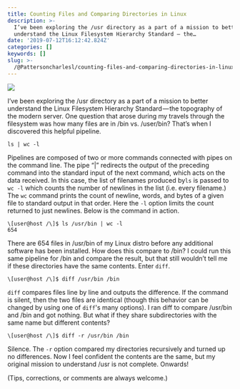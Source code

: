 ```yaml
---
title: Counting Files and Comparing Directories in Linux
description: >-
  I’ve been exploring the /usr directory as a part of a mission to better
  understand the Linux Filesystem Hierarchy Standard — the…
date: '2019-07-12T16:12:42.824Z'
categories: []
keywords: []
slug: >-
  /@Pattersoncharlesl/counting-files-and-comparing-directories-in-linux-bfd3af0a2e8c
---
```


![](img/1__GINcfpYew8M2__XS9Jubdhg.gif)

I’ve been exploring the /usr directory as a part of a mission to better understand the Linux Filesystem Hierarchy Standard — the topography of the modern server. One question that arose during my travels through the filesystem was how many files are in /bin vs. /user/bin? That’s when I discovered this helpful pipeline.
```
ls | wc -l
```
Pipelines are composed of two or more commands connected with pipes on the command line. The pipe “|” redirects the output of the preceding command into the standard input of the next command, which acts on the data received. In this case, the list of filenames produced by`ls` is passed to `wc -l` which counts the number of newlines in the list (i.e. every filename.) The `wc` command prints the count of newline, words, and bytes of a given file to standard output in that order. Here the `-l` option limits the count returned to just newlines. Below is the command in action.
```
\[user@host /\]$ ls /usr/bin | wc -l  
654
```
There are 654 files in /usr/bin of my Linux distro before any additional software has been installed. How does this compare to /bin? I could run this same pipeline for /bin and compare the result, but that still wouldn’t tell me if these directories have the same contents. Enter `diff`.
```
\[user@host /\]$ diff /usr/bin /bin
```
`diff` compares files line by line and outputs the difference. If the command is silent, then the two files are identical (though this behavior can be changed by using one of `diff`'s many options). I ran diff to compare /usr/bin and /bin and got nothing. But what if they share subdirectories with the same name but different contents?
```
\[user@host /\]$ diff -r /usr/bin /bin
```
Silence. The `-r` option compared my directories recursively and turned up no differences. Now I feel confident the contents are the same, but my original mission to understand /usr is not complete. Onwards!

(Tips, corrections, or comments are always welcome.)